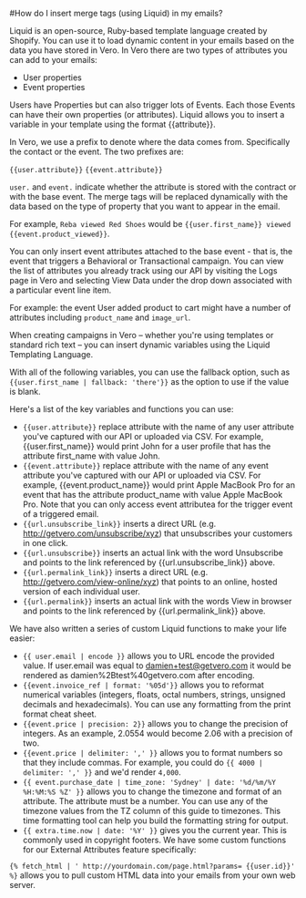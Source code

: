 #How do I insert merge tags (using Liquid) in my emails?

Liquid is an open-source, Ruby-based template language created by Shopify. You can use it to load dynamic content in your emails based on the data you have stored in Vero. In Vero there are two types of attributes you can add to your emails:

- User properties
- Event properties

Users have Properties but can also trigger lots of Events. Each those Events can have their own properties (or attributes). Liquid allows you to insert a variable in your template using the format {{attribute}}.

In Vero, we use a prefix to denote where the data comes from. Specifically the contact or the event. The two prefixes are:

`{{user.attribute}}`
`{{event.attribute}}`

`user.` and `event.` indicate whether the attribute is stored with the contract or with the base event. The merge tags will be replaced dynamically with the data based on the type of property that you want to appear in the email.

For example, `Reba viewed Red Shoes` would be `{{user.first_name}} viewed {{event.product_viewed}}`.

You can only insert event attributes attached to the base event - that is, the event that triggers a Behavioral or Transactional campaign. You can view the list of attributes you already track using our API by visiting the Logs page in Vero and selecting View Data under the drop down associated with a particular event line item.

For example: the event User added product to cart might have a number of attributes including `product_name` and `image_url`.

When creating campaigns in Vero – whether you're using templates or standard rich text – you can insert dynamic variables using the Liquid Templating Language.

With all of the following variables, you can use the fallback option, such as `{{user.first_name | fallback: 'there'}}` as the option to use if the value is blank.

Here's a list of the key variables and functions you can use:

- `{{user.attribute}}` replace attribute with the name of any user attribute you've captured with our API or uploaded via CSV. For example, {{user.first_name}} would print John for a user profile that has the attribute first_name with value John.
- `{{event.attribute}}` replace attribute with the name of any event attribute you've captured with our API or uploaded via CSV. For example, {{event.product_name}} would print Apple MacBook Pro for an event that has the attribute product_name with value Apple MacBook Pro. Note that you can only access event attributea for the trigger event of a triggered email.
- `{{url.unsubscribe_link}}` inserts a direct URL (e.g. http://getvero.com/unsubscribe/xyz) that unsubscribes your customers in one click.
- `{{url.unsubscribe}}` inserts an actual link with the word Unsubscribe and points to the link referenced by {{url.unsubscribe_link}} above.
- `{{url.permalink_link}}` inserts a direct URL (e.g. http://getvero.com/view-online/xyz) that points to an online, hosted version of each individual user.
- `{{url.permalink}}` inserts an actual link with the words View in browser and points to the link referenced by {{url.permalink_link}} above.

We have also written a series of custom Liquid functions to make your life easier:

- `{{ user.email | encode }}` allows you to URL encode the provided value. If user.email was equal to damien+test@getvero.com it would be rendered as damien%2Btest%40getvero.com after encoding.
- `{{event.invoice_ref | format: '%05d'}}` allows you to reformat numerical variables (integers, floats, octal numbers, strings, unsigned decimals and hexadecimals). You can use any formatting from the print format cheat sheet.
- `{{event.price | precision: 2}}` allows you to change the precision of integers. As an example, 2.0554 would become 2.06 with a precision of two.
- `{{event.price | delimiter: ',' }}` allows you to format numbers so that they include commas. For example, you could do `{{ 4000 | delimiter: ',' }}` and we'd render `4,000`.
- `{{ event.purchase_date | time_zone: 'Sydney' | date: '%d/%m/%Y %H:%M:%S %Z' }}` allows you to change the timezone and format of an attribute. The attribute must be a number. You can use any of the timezone values from the TZ column of this guide to timezones. This time formatting tool can help you build the formatting string for output.
- `{{ extra.time.now | date: '%Y' }}` gives you the current year. This is commonly used in copyright footers.
We have some custom functions for our External Attributes feature specifically:

`{% fetch_html | ' http://yourdomain.com/page.html?params= {{user.id}}' %}` allows you to pull custom HTML data into your emails from your own web server.
